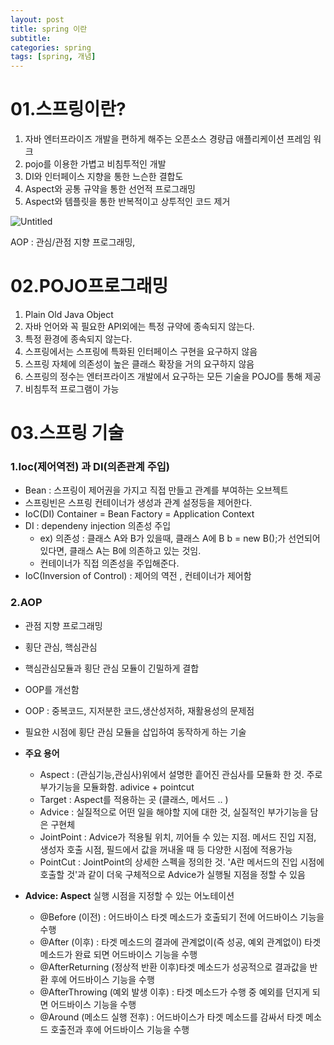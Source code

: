 ```yaml
---
layout: post
title: spring 이란
subtitle: 
categories: spring
tags: [spring, 개념]
---
```




# 01.스프링이란?

1. 자바 엔터프라이즈 개발을 편하게 해주는 오픈소스 경량급 애플리케이션 프레임 워크
2. pojo를 이용한 가볍고 비침투적인 개발
3. DI와 인터페이스 지향을 통한 느슨한 결합도
4. Aspect와 공통 규약을 통한 선언적 프로그래밍
5. Aspect와 템플릿을 통한 반복적이고 상투적인 코드 제거

![Untitled](https://s3-us-west-2.amazonaws.com/secure.notion-static.com/c0c82b10-a8f8-4ce5-9963-7c4ba18eeaf8/Untitled.png)

AOP : 관심/관점 지향 프로그래밍, 

# 02.POJO프로그래밍

1.  Plain Old Java Object
2. 자바 언어와 꼭 필요한 API외에는 특정 규약에 종속되지 않는다.
3. 특정 환경에 종속되지 않는다.
4. 스프링에서는 스프링에 특화된 인터페이스 구현을 요구하지 않음
5. 스프링 자체에 의존성이 높은 클래스 확장을 거의 요구하지 않음
6. 스프링의 정수는 엔터프라이즈 개발에서 요구하는 모든 기술을 POJO를 통해 제공
7. 비침투적 프로그램이 가능

# 03.스프링 기술

### 1.Ioc(제어역전) 과 DI(의존관계 주입)

- Bean :  스프링이 제어권을 가지고 직접 만들고 관계를 부여하는 오브젝트
- 스프링빈은 스프링 컨테이너가 생성과 관계 설정등을 제어한다.
- IoC(DI) Container = Bean Factory = Application Context
- DI : dependeny injection 의존성 주입
    - ex) 의존성 : 클래스 A와 B가 있을때, 클래스 A에 B b = new B();가 선언되어 있다면, 클래스 A는 B에 의존하고 있는 것임.
    - 컨테이너가 직접 의존성을 주입해준다.
- IoC(Inversion of Control) : 제어의 역전 , 컨테이너가 제어함

### 2.AOP

- 관점 지향 프로그래밍
- 횡단 관심, 핵심관심
- 핵심관심모듈과 횡단 관심 모듈이 긴밀하게 결합
- OOP를 개선함
- OOP : 중복코드, 지저분한 코드,생산성저하, 재활용성의 문제점
- 필요한 시점에 횡단 관심 모듈을 삽입하여 동작하게 하는 기술

- **주요 용어**
    - Aspect : (관심기능,관심사)위에서 설명한 흩어진 관심사를 모듈화 한 것. 주로 부가기능을 모듈화함. adivice + pointcut
    - Target : Aspect를 적용하는 곳 (클래스, 메서드 .. )
    - Advice : 실질적으로 어떤 일을 해야할 지에 대한 것, 실질적인 부가기능을 담은 구현체
    - JointPoint : Advice가 적용될 위치, 끼어들 수 있는 지점. 메서드 진입 지점, 생성자 호출 시점, 필드에서 값을 꺼내올 때 등 다양한 시점에 적용가능
    - PointCut : JointPoint의 상세한 스펙을 정의한 것. 'A란 메서드의 진입 시점에 호출할 것'과 같이 더욱 구체적으로 Advice가 실행될 지점을 정할 수 있음

- **Advice: Aspect** 실행 시점을 지정할 수 있는 어노테이션
    - @Before (이전) : 어드바이스 타겟 메소드가 호출되기 전에 어드바이스 기능을 수행
    - @After (이후) : 타겟 메소드의 결과에 관계없이(즉 성공, 예외 관계없이) 타겟 메소드가 완료 되면 어드바이스 기능을 수행
    - @AfterReturning (정상적 반환 이후)타겟 메소드가 성공적으로 결과값을 반환 후에 어드바이스 기능을 수행
    - @AfterThrowing (예외 발생 이후) : 타겟 메소드가 수행 중 예외를 던지게 되면 어드바이스 기능을 수행
    - @Around (메소드 실행 전후) : 어드바이스가 타겟 메소드를 감싸서 타겟 메소드 호출전과 후에 어드바이스 기능을 수행

